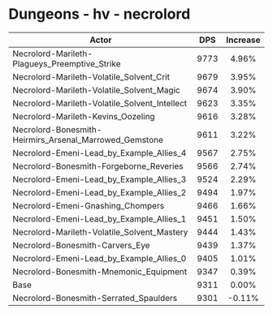 # Dungeons - hv - necrolord
| Actor | DPS | Increase |
|---|:---:|:---:|
|Necrolord-Marileth-Plagueys_Preemptive_Strike|9773|4.96%|
|Necrolord-Marileth-Volatile_Solvent_Crit|9679|3.95%|
|Necrolord-Marileth-Volatile_Solvent_Magic|9674|3.90%|
|Necrolord-Marileth-Volatile_Solvent_Intellect|9623|3.35%|
|Necrolord-Marileth-Kevins_Oozeling|9616|3.28%|
|Necrolord-Bonesmith-Heirmirs_Arsenal_Marrowed_Gemstone|9611|3.22%|
|Necrolord-Emeni-Lead_by_Example_Allies_4|9567|2.75%|
|Necrolord-Bonesmith-Forgeborne_Reveries|9566|2.74%|
|Necrolord-Emeni-Lead_by_Example_Allies_3|9524|2.29%|
|Necrolord-Emeni-Lead_by_Example_Allies_2|9494|1.97%|
|Necrolord-Emeni-Gnashing_Chompers|9466|1.66%|
|Necrolord-Emeni-Lead_by_Example_Allies_1|9451|1.50%|
|Necrolord-Marileth-Volatile_Solvent_Mastery|9444|1.43%|
|Necrolord-Bonesmith-Carvers_Eye|9439|1.37%|
|Necrolord-Emeni-Lead_by_Example_Allies_0|9405|1.01%|
|Necrolord-Bonesmith-Mnemonic_Equipment|9347|0.39%|
|Base|9311|0.00%|
|Necrolord-Bonesmith-Serrated_Spaulders|9301|-0.11%|
